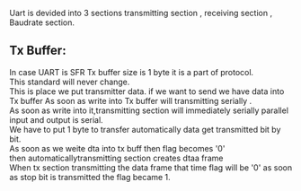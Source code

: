 Uart is devided into 3 sections transmitting section , receiving section , Baudrate section.   

## Tx Buffer:
In case UART is SFR Tx buffer size is 1 byte it is a part of protocol.  
This standard will never change.  
This is place we put transmitter data.
if we want to send we have data into Tx buffer  As soon as write into Tx buffer will transmitting serially .  
As soon as write into it,transmitting section will immediately serially parallel input and output is serial.   
We have to put 1 byte to transfer  automatically data get transmitted bit by bit.  
As soon as we weite dta into tx buff then flag becomes '0'  
then automaticallytransmitting section creates dtaa frame  
When tx section transmitting the data frame that time flag will be '0'
as soon as stop bit is transmitted the flag became 1.
